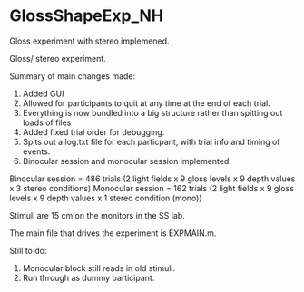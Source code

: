# GlossShapeExp_NH
Gloss experiment with stereo implemened.

Gloss/ stereo experiment.

Summary of main changes made:

1) Added GUI
2) Allowed for participants to quit at any time at the end of each trial.
3) Everything is now bundled into a big structure rather than spitting out loads of files
4) Added fixed trial order for debugging.
5) Spits out a log.txt file for each particpant, with trial info and timing of events.
6) Binocular session and monocular session implemented:

Binocular session = 486 trials (2 light fields x 9 gloss levels x 9 depth values x 3 stereo conditions) 
Monocular session = 162 trials (2 light fields x 9 gloss levels x 9 depth values x 1 stereo condition (mono)) 

Stimuli are 15 cm on the monitors in the SS lab.

The main file that drives the experiment is EXPMAIN.m. 

Still to do:

1) Monocular block still reads in old stimuli.
2) Run through as dummy participant.


